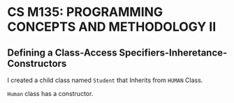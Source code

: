 # CS M135: PROGRAMMING CONCEPTS AND METHODOLOGY II

## Defining a Class-Access Specifiers-Inheretance-Constructors

I created a child class named ```Student``` that Inherits from ```HUMAN``` Class. 

```Human``` class has a constructor. 
